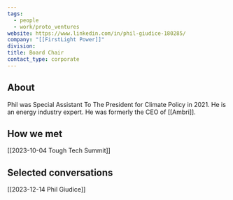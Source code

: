 ```yaml
---
tags:
  - people
  - work/proto_ventures
website: https://www.linkedin.com/in/phil-giudice-180285/
company: "[[FirstLight Power]]"
division: 
title: Board Chair
contact_type: corporate
---
```

## About
Phil was Special Assistant To The President for Climate Policy in 2021. He is an energy industry expert. He was formerly the CEO of [[Ambri]].

## How we met
[[2023-10-04 Tough Tech Summit]]

## Selected conversations
[[2023-12-14 Phil Giudice]]
